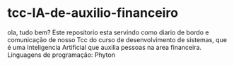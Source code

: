 # tcc-IA-de-auxilio-financeiro
ola, tudo bem?
Este repositorio esta servindo como diario de bordo e comunicação de nosso Tcc do curso  de desenvolvimento de sistemas, que é uma Inteligencia Artificial que auxilia pessoas na area financeira.                                                                                                                     
Linguagens de programação: Phyton                                                                       
